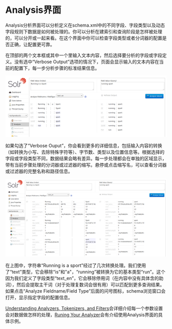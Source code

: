 # Analysis界面 #
Analysis分析界面可以分析定义在schema.xml中的不同字段、字段类型以及动态字段规则下数据是如何被处理的。你可以分析在建索引和查询阶段是怎样被处理的，可以分开或一起来看。在这个界面中你可以检查字段类型或者分词器的配置是否正确，让配置更可靠。

在顶部的两个文本框或其中一个里输入文本内容，然后选择要分析的字段或字段定义。没有选中“Verbose Output”选项的情况下，页面会显示输入的文本内容在当前的配置下，每一步分析步骤的标准结果信息。

<img src="images/1.4.8.1-analysis_normal.png" />

如果勾选了“Verbose Ouput”，你会看到更多的详细信息，包括输入内容的转换（如转换为小写、去除特殊字符等）、字节数、类型以及位置信息等。根据选择的字段或字段类型不同，数据结果会略有差异。每一步处理都会在单独的区域显示，带有当前步骤处理的分词器或过滤器的缩写。悬停或点击缩写名，可以查看分词器或过滤器的完整名称和路径信息。

<img src="images/1.4.8.1-analysis_verbose.png" />

在上图中，字符串“Running is a sport”经过了几次转换处理。我们使用了“text”类型，它会移除“is”和"a"，“running”被转换为它的基本类型“run”。这个因为我们定义了字段类型“text_en”，它会移除停用词（在内容中没有具体含的助词），然后会提取主干词（对于处理复数词会很有用）可以匹配到更多查询结果。如果点击“Analyze Fieldname/Field Type”后面的问号图标，schema浏览窗口会打开，显示指定字段的配置信息。

[Understanding Analyzers, Tokenizers, and Filters]()会详细介绍每一个参数设置会对数据做怎样的处理，[Runing Your Analyzer]()会有介绍使用Analysis界面的具体示例。




